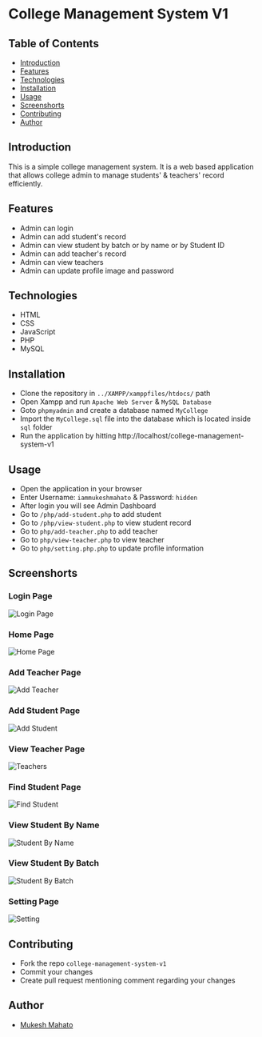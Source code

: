 # College Management System V1

## Table of Contents

-  [Introduction](#introduction)
-  [Features](#features)
-  [Technologies](#technologies)
-  [Installation](#installation)
-  [Usage](#usage)
-  [Screenshorts](#screenshorts)
-  [Contributing](#contributing)
-  [Author](#author)

## Introduction

This is a simple college management system. It is a web based application that allows college admin to manage students' & teachers' record efficiently.

## Features

-  Admin can login
-  Admin can add student's record
-  Admin can view student by batch or by name or by Student ID
-  Admin can add teacher's record
-  Admin can view teachers
-  Admin can update profile image and password

## Technologies

-  HTML
-  CSS
-  JavaScript
-  PHP
-  MySQL

## Installation

-  Clone the repository in `../XAMPP/xamppfiles/htdocs/` path
-  Open Xampp and run `Apache Web Server` & `MySQL Database`
-  Goto `phpmyadmin` and create a database named `MyCollege`
-  Import the `MyCollege.sql` file into the database which is located inside `sql` folder
-  Run the application by hitting http://localhost/college-management-system-v1

## Usage

-  Open the application in your browser
-  Enter Username: `iammukeshmahato` & Password: `hidden`
-  After login you will see Admin Dashboard
-  Go to `/php/add-student.php` to add student
-  Go to `/php/view-student.php` to view student record
-  Go to `php/add-teacher.php` to add teacher
-  Go to `php/view-teacher.php` to view teacher
-  Go to `php/setting.php.php` to update profile information

## Screenshorts

### Login Page

![Login Page](./screenshorts/login.jpg)

### Home Page

![Home Page](./screenshorts/home.png)

### Add Teacher Page

![Add Teacher](./screenshorts/add_teacher.png)

### Add Student Page

![Add Student](./screenshorts/add_student.png)

### View Teacher Page

![Teachers](./screenshorts/techers.png)

### Find Student Page

![Find Student](./screenshorts/find_student.png)

### View Student By Name

![Student By Name](./screenshorts/search_by_name.png)

### View Student By Batch

![Student By Batch](./screenshorts/search_by_batch.png)

### Setting Page

![Setting](./screenshorts/setting.png)

## Contributing

-  Fork the repo `college-management-system-v1`
-  Commit your changes
-  Create pull request mentioning comment regarding your changes

## Author

-  [Mukesh Mahato](https://github.com/iammukeshmahato)
